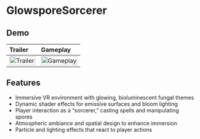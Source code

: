 # GlowsporeSorcerer

## Demo

| Trailer | Gameplay |
| :-- | :-- |
| <a href="https://www.youtube.com/watch?v=BgZIfqkDIxA"><img src="https://img.youtube.com/vi/BgZIfqkDIxA/0.jpg" alt="Trailer" width="100%"></a> | <a href="https://www.youtube.com/watch?v=bo4jIIpeAJE"><img src="https://img.youtube.com/vi/bo4jIIpeAJE/0.jpg" alt="Gameplay" width="100%"></a> |

## Features

- Immersive VR environment with glowing, bioluminescent fungal themes  
- Dynamic shader effects for emissive surfaces and bloom lighting  
- Player interaction as a “sorcerer,” casting spells and manipulating spores  
- Atmospheric ambiance and spatial design to enhance immersion  
- Particle and lighting effects that react to player actions  
